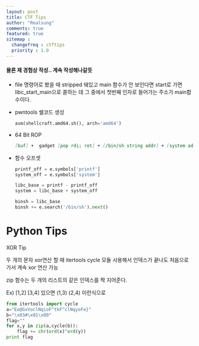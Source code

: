 ```yaml
---
layout: post
title: CTF Tips
author: "Realsung"
comments: true
featured: true
sitemap :
  changefreq : ctftips
  priority : 1.0
---
```


#### 물론 제 경험상 작성.. 계속 작성해나갈듯

* file 명령어로 봤을 때 stripped 돼있고 main 함수가 안 보인다면 start로 가면 libc_start_main으로 콜하는 데 그 중에서 첫번째 인자로 들어가는 주소가 main함수이다.

* pwntools 쉘코드 생성

  ```python
  asm(shellcraft.amd64.sh(), arch='amd64')
  ```

* 64 Bit ROP

  ```markdown
  [buf] +  gadget [pop rdi; ret] + [/bin/sh string addr] + [system addr]
  ```

* 함수 오프셋

  ```python
  printf_off = e.symbols['printf']
  system_off = e.symbols['system']
  
  libc_base = printf - printf_off
  system = libc_base + system_off
  
  binsh = libc_base
  binsh += e.search('/bin/sh').next()
  ```



# Python Tips

XOR Tip

두 개의 문자 xor연산 할 때 itertools cycle 모듈 사용해서 인덱스가 끝나도 처음으로 가서 계속 xor 연산 가능

zip 함수는 두 개의 리스트의 같은 인덱스를 짝 지어준다.

Ex) [1,2] [3,4] 있으면 (1,3) (2,4) 이런식으로

```python
from itertools import cycle
a="Eo@GxVoclNqioF^tkF^clNqyoFe}"
b="\x03#\x01\x00"
flag=""
for x,y in zip(a,cycle(b)):
	flag += chr(ord(x)^ord(y))
print flag
```